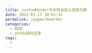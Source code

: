 ```yaml
---
title: customRender中实现自定义渲染元素
date: 2022-03-15 10:01:32
permalink: /pages/6edc94/
categories:
  - 前端
  - antdv踩坑记录
tags:
  - 
---
```

